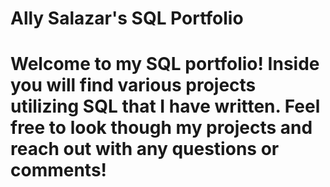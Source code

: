 # Ally Salazar's SQL Portfolio

# Welcome to my SQL portfolio! Inside you will find various projects utilizing SQL that I have written. Feel free to look though my projects and reach out with any questions or comments!
